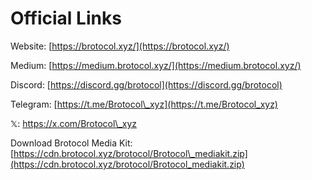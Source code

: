 # Official Links

Website: [https://brotocol.xyz/](https://brotocol.xyz/)

Medium: [https://medium.brotocol.xyz/](https://medium.brotocol.xyz/)

Discord: [https://discord.gg/brotocol](https://discord.gg/brotocol)

Telegram: [https://t.me/Brotocol\_xyz](https://t.me/Brotocol_xyz)

𝕏: [https://x.com/Brotocol\_xyz ](https://x.com/Brotocol_xyz)

Download Brotocol Media Kit: [https://cdn.brotocol.xyz/brotocol/Brotocol\_mediakit.zip](https://cdn.brotocol.xyz/brotocol/Brotocol_mediakit.zip)
